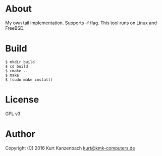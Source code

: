 # About #

My own tail implementation. Supports -f flag. This tool runs on Linux and FreeBSD.

# Build #

    $ mkdir build
    $ cd build
    $ cmake ..
    $ make
    $ (sudo make install)

# License #

GPL v3

# Author #

Copyright (C) 2016 Kurt Kanzenbach <kurt@kmk-computers.de>
